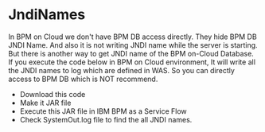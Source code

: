 # JndiNames

In BPM on Cloud we don't have BPM DB access directly. They hide BPM DB
JNDI Name. And also it is not writing JNDI name while the server is starting.
But there is another way to get JNDI name of the BPM on-Cloud Database.
If you execute the code below in BPM on Cloud environment, It will write all the JNDI names to log which are defined in WAS.
So you can directly access to BPM DB which is NOT recommend.

- Download this code
- Make it JAR file
- Execute this JAR file in IBM BPM as a Service Flow
- Check SystemOut.log file to find the all JNDI names.
